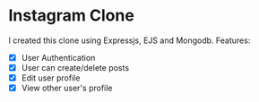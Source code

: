 # Instagram Clone

I created this clone using Expressjs, EJS and Mongodb.
Features:
- [x] User Authentication
- [x] User can create/delete posts
- [x] Edit user profile
- [x] View other user's profile